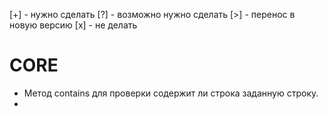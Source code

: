 [+] - нужно сделать
[?] - возможно нужно сделать
[>] - перенос в новую версию
[x] - не делать

# CORE
* Метод contains для проверки содержит ли строка заданную строку.
* 
